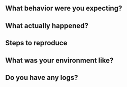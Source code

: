 <!--
    This template is for an issue. 
    If the issue is for feature request, please start clean and tell us why and what feature you want
-->

## What behavior were you expecting?

<!--
    Add screenshot if appropriate
-->

## What actually happened?

## Steps to reproduce

## What was your environment like?

<!--
    Browser version, mobile OS, etc
-->

## Do you have any logs?

<!--
    Either screenshot or copy & paste wrapped in `` to enable code formatting
-->
